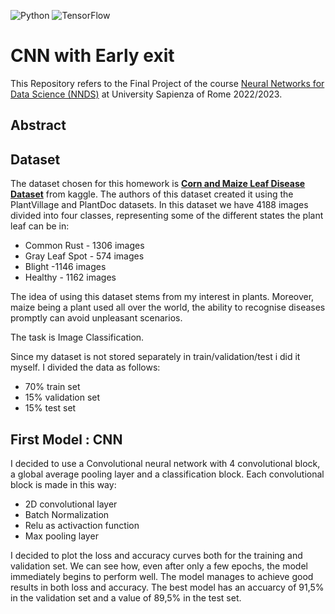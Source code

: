 ![Python](https://img.shields.io/badge/python-3670A0?style=for-the-badge&logo=python&logoColor=ffdd54)
![TensorFlow](https://img.shields.io/badge/TensorFlow-FF6F00?style=for-the-badge&logo=tensorflow&logoColor=white)

# CNN with Early exit

This Repository refers to the Final Project of the course [Neural Networks for Data Science (NNDS)](https://www.sscardapane.it/teaching/nnds-2022/) at University Sapienza of Rome 2022/2023.

## Abstract

## Dataset

The dataset chosen for this homework is [**Corn and Maize Leaf Disease Dataset**](https://www.kaggle.com/datasets/smaranjitghose/corn-or-maize-leaf-disease-dataset) from kaggle. The authors of this dataset created it using the PlantVillage and PlantDoc datasets. In this dataset we have 4188 images divided into four classes, representing some of the different states the plant leaf can be in:

* Common Rust - 1306 images
* Gray Leaf Spot - 574 images
* Blight -1146 images
* Healthy - 1162 images


The idea of using this dataset stems from my interest in plants. Moreover, maize being a plant used all over the world, the ability to recognise diseases promptly can avoid unpleasant scenarios.

The task is Image Classification.

Since my dataset is not stored separately in train/validation/test i did it myself. I divided the data as follows:

*   70% train set
*   15% validation set
*   15% test set

## First Model : CNN

I decided to use a Convolutional neural network with 4 convolutional block, a global average pooling layer and a classification block. Each convolutional block is made in this way:

* 2D convolutional layer
* Batch Normalization
* Relu as activaction function
* Max pooling layer

I decided to plot the loss and accuracy curves both for the training and validation set. We can see how, even after only a few epochs, the model immediately begins to perform well. The model manages to achieve good results in both loss and accuracy. The best model has an accuarcy of 91,5% in the validation set and a value of 89,5% in the test set.
